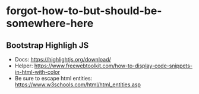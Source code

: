 # forgot-how-to-but-should-be-somewhere-here

## Bootstrap Highligh JS
- Docs: https://highlightjs.org/download/
- Helper: https://www.freewebtoolkit.com/how-to-display-code-snippets-in-html-with-color
- Be sure to escape html entities: https://www.w3schools.com/html/html_entities.asp